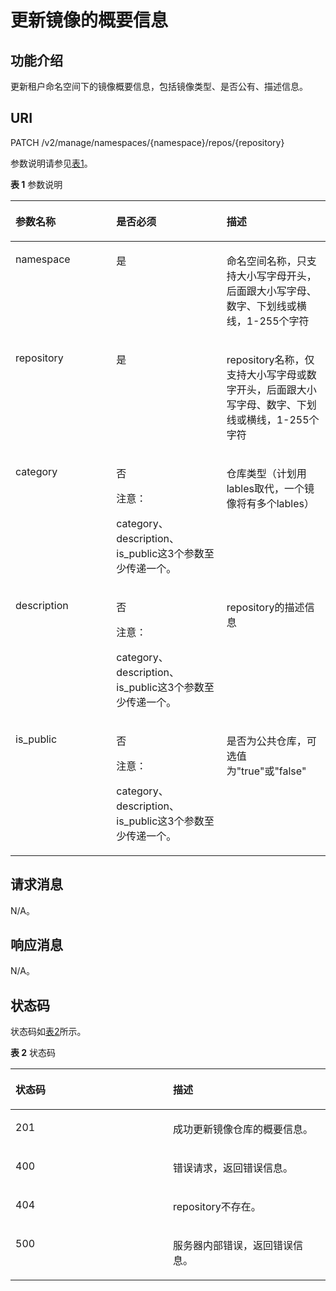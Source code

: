 # 更新镜像的概要信息<a name="swr_02_0032"></a>

## 功能介绍<a name="section14905762191056"></a>

更新租户命名空间下的镜像概要信息，包括镜像类型、是否公有、描述信息。

## URI<a name="section10482810165331"></a>

PATCH /v2/manage/namespaces/\{namespace\}/repos/\{repository\}

参数说明请参见[表1](#table16521054337)。

**表 1**  参数说明

<a name="table16521054337"></a>
<table><thead align="left"><tr id="row1752154439"><th class="cellrowborder" valign="top" width="32%" id="mcps1.2.4.1.1"><p id="p125216541336"><a name="p125216541336"></a><a name="p125216541336"></a>参数名称</p>
</th>
<th class="cellrowborder" valign="top" width="35%" id="mcps1.2.4.1.2"><p id="p18473648145"><a name="p18473648145"></a><a name="p18473648145"></a>是否必须</p>
</th>
<th class="cellrowborder" valign="top" width="33%" id="mcps1.2.4.1.3"><p id="p552195419316"><a name="p552195419316"></a><a name="p552195419316"></a>描述</p>
</th>
</tr>
</thead>
<tbody><tr id="row452654236"><td class="cellrowborder" valign="top" width="32%" headers="mcps1.2.4.1.1 "><p id="p66113272413"><a name="p66113272413"></a><a name="p66113272413"></a>namespace</p>
</td>
<td class="cellrowborder" valign="top" width="35%" headers="mcps1.2.4.1.2 "><p id="p124736481640"><a name="p124736481640"></a><a name="p124736481640"></a>是</p>
</td>
<td class="cellrowborder" valign="top" width="33%" headers="mcps1.2.4.1.3 "><p id="p522318361548"><a name="p522318361548"></a><a name="p522318361548"></a>命名空间名称，只支持大小写字母开头，后面跟大小写字母、数字、下划线或横线，1-255个字符</p>
</td>
</tr>
<tr id="row11521554933"><td class="cellrowborder" valign="top" width="32%" headers="mcps1.2.4.1.1 "><p id="p16614273417"><a name="p16614273417"></a><a name="p16614273417"></a>repository</p>
</td>
<td class="cellrowborder" valign="top" width="35%" headers="mcps1.2.4.1.2 "><p id="p104745481415"><a name="p104745481415"></a><a name="p104745481415"></a>是</p>
</td>
<td class="cellrowborder" valign="top" width="33%" headers="mcps1.2.4.1.3 "><p id="p10224173616413"><a name="p10224173616413"></a><a name="p10224173616413"></a>repository名称，仅支持大小写字母或数字开头，后面跟大小写字母、数字、下划线或横线，1-255个字符</p>
</td>
</tr>
<tr id="row1455415461754"><td class="cellrowborder" valign="top" width="32%" headers="mcps1.2.4.1.1 "><p id="p778175513516"><a name="p778175513516"></a><a name="p778175513516"></a>category</p>
</td>
<td class="cellrowborder" valign="top" width="35%" headers="mcps1.2.4.1.2 "><p id="p391341112611"><a name="p391341112611"></a><a name="p391341112611"></a>否</p>
<div class="notice" id="note15643247620"><a name="note15643247620"></a><a name="note15643247620"></a><span class="noticetitle"> 注意： </span><div class="noticebody"><p id="p19362025167"><a name="p19362025167"></a><a name="p19362025167"></a>category、description、is_public这3个参数至少传递一个。</p>
</div></div>
</td>
<td class="cellrowborder" valign="top" width="33%" headers="mcps1.2.4.1.3 "><p id="p9125164615613"><a name="p9125164615613"></a><a name="p9125164615613"></a>仓库类型（计划用lables取代，一个镜像将有多个lables）</p>
</td>
</tr>
<tr id="row06613491850"><td class="cellrowborder" valign="top" width="32%" headers="mcps1.2.4.1.1 "><p id="p107819551356"><a name="p107819551356"></a><a name="p107819551356"></a>description</p>
</td>
<td class="cellrowborder" valign="top" width="35%" headers="mcps1.2.4.1.2 "><p id="p1913181113613"><a name="p1913181113613"></a><a name="p1913181113613"></a>否</p>
<div class="notice" id="note98021035361"><a name="note98021035361"></a><a name="note98021035361"></a><span class="noticetitle"> 注意： </span><div class="noticebody"><p id="p380312358615"><a name="p380312358615"></a><a name="p380312358615"></a>category、description、is_public这3个参数至少传递一个。</p>
</div></div>
</td>
<td class="cellrowborder" valign="top" width="33%" headers="mcps1.2.4.1.3 "><p id="p512594611616"><a name="p512594611616"></a><a name="p512594611616"></a>repository的描述信息</p>
</td>
</tr>
<tr id="row155951343250"><td class="cellrowborder" valign="top" width="32%" headers="mcps1.2.4.1.1 "><p id="p117819551257"><a name="p117819551257"></a><a name="p117819551257"></a>is_public</p>
</td>
<td class="cellrowborder" valign="top" width="35%" headers="mcps1.2.4.1.2 "><p id="p59139112620"><a name="p59139112620"></a><a name="p59139112620"></a>否</p>
<div class="notice" id="note789503711617"><a name="note789503711617"></a><a name="note789503711617"></a><span class="noticetitle"> 注意： </span><div class="noticebody"><p id="p11896637865"><a name="p11896637865"></a><a name="p11896637865"></a>category、description、is_public这3个参数至少传递一个。</p>
</div></div>
</td>
<td class="cellrowborder" valign="top" width="33%" headers="mcps1.2.4.1.3 "><p id="p131251146268"><a name="p131251146268"></a><a name="p131251146268"></a>是否为公共仓库，可选值为"true"或"false"</p>
</td>
</tr>
</tbody>
</table>

## 请求消息<a name="section3270966102931"></a>

N/A。

## 响应消息<a name="section46271297104114"></a>

N/A。

## 状态码<a name="section5365169104253"></a>

状态码如[表2](#table69017321572)所示。

**表 2**  状态码

<a name="table69017321572"></a>
<table><thead align="left"><tr id="row13902732879"><th class="cellrowborder" valign="top" width="50%" id="mcps1.2.3.1.1"><p id="p189029321477"><a name="p189029321477"></a><a name="p189029321477"></a>状态码</p>
</th>
<th class="cellrowborder" valign="top" width="50%" id="mcps1.2.3.1.2"><p id="p8902532779"><a name="p8902532779"></a><a name="p8902532779"></a>描述</p>
</th>
</tr>
</thead>
<tbody><tr id="row1190213320715"><td class="cellrowborder" valign="top" width="50%" headers="mcps1.2.3.1.1 "><p id="p179026321175"><a name="p179026321175"></a><a name="p179026321175"></a>201</p>
</td>
<td class="cellrowborder" valign="top" width="50%" headers="mcps1.2.3.1.2 "><p id="p1890233210713"><a name="p1890233210713"></a><a name="p1890233210713"></a>成功更新镜像仓库的概要信息。</p>
</td>
</tr>
<tr id="row179029321470"><td class="cellrowborder" valign="top" width="50%" headers="mcps1.2.3.1.1 "><p id="p490220329714"><a name="p490220329714"></a><a name="p490220329714"></a>400</p>
</td>
<td class="cellrowborder" valign="top" width="50%" headers="mcps1.2.3.1.2 "><p id="p4902143218720"><a name="p4902143218720"></a><a name="p4902143218720"></a>错误请求，返回错误信息。</p>
</td>
</tr>
<tr id="row1990243213715"><td class="cellrowborder" valign="top" width="50%" headers="mcps1.2.3.1.1 "><p id="p490263216714"><a name="p490263216714"></a><a name="p490263216714"></a>404</p>
</td>
<td class="cellrowborder" valign="top" width="50%" headers="mcps1.2.3.1.2 "><p id="p690263216716"><a name="p690263216716"></a><a name="p690263216716"></a>repository不存在。</p>
</td>
</tr>
<tr id="row2090313216713"><td class="cellrowborder" valign="top" width="50%" headers="mcps1.2.3.1.1 "><p id="p129030329719"><a name="p129030329719"></a><a name="p129030329719"></a>500</p>
</td>
<td class="cellrowborder" valign="top" width="50%" headers="mcps1.2.3.1.2 "><p id="p090314328715"><a name="p090314328715"></a><a name="p090314328715"></a>服务器内部错误，返回错误信息。</p>
</td>
</tr>
</tbody>
</table>


